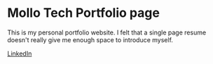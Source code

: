 # Mollo Tech Portfolio page

This is my personal portfolio website. I felt that a single page resume doesn't really give me enough space to introduce myself.

[LinkedIn](www.linkedin.com/in/andrew-mollohan)
